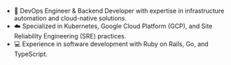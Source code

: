 <!-- <div align="center">
  <img src="https://media.tenor.com/yTyy0Scj6cYAAAAi/eevee-driving.gif" width="150px" height="150px" />
  <p ><i>vroom vroom</i></p>
</div> -->

- 👷 DevOps Engineer & Backend Developer with expertise in infrastructure automation and cloud-native solutions.
- ☁️ Specialized in Kubernetes, Google Cloud Platform (GCP), and Site Reliability Engineering (SRE) practices.
- 💻 Experience in software development with Ruby on Rails, Go, and TypeScript.

<!-- https://github.com/tandpfun/skill-icons -->

<!-- [![My Skills](https://skillicons.dev/icons?i=ruby,rails,go,ts,js,html,css,tailwind,ansible,docker,firebase,gcp,kubernetes,linux,postgres)](https://skillicons.dev) -->
